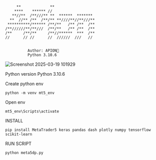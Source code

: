 ```
     **             **                  
    ****    ****** //                   
   **//**  /**///** **  ******  ******* 
  **  //** /**  /**/** **////**//**///**
 **********/****** /**/**   /** /**  /**
/**//////**/**///  /**/**   /** /**  /**
/**     /**/**     /**//******  ***  /**
//      // //      //  //////  ///   //


          Author: APION🔌
          Python 3.10.6
```
![Screenshot 2025-03-19 101929](https://github.com/user-attachments/assets/ed2f1979-3036-4a6f-9812-45785723e201)

Python version
    Python 3.10.6

Create python env
```
python -m venv mt5_env
```
Open env
```
mt5_env\Scripts\activate
```
INSTALL
```
pip install MetaTrader5 keras pandas dash plotly numpy tensorflow scikit-learn
```
RUN SCRIPT
```
python meta5dp.py
```
